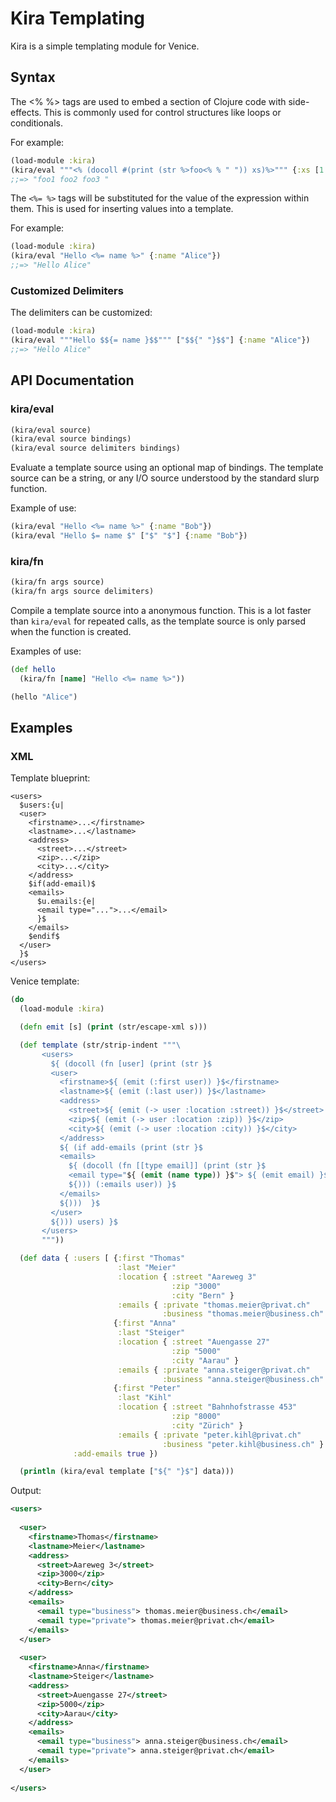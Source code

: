 # Kira Templating

Kira is a simple templating module for Venice.


## Syntax

The <% %> tags are used to embed a section of Clojure code with side-effects. This is commonly used for control structures like loops or conditionals.

For example:

```clojure
(load-module :kira)
(kira/eval """<% (docoll #(print (str %>foo<% % " ")) xs)%>""" {:xs [1 2 3]})
;;=> "foo1 foo2 foo3 "
```

The `<%= %>` tags will be substituted for the value of the expression within them. This is used for inserting values into a template.

For example:

```clojure
(load-module :kira)
(kira/eval "Hello <%= name %>" {:name "Alice"})
;;=> "Hello Alice"
```

### Customized Delimiters

The delimiters can be customized:

```clojure
(load-module :kira)
(kira/eval """Hello $${= name }$$""" ["$${" "}$$"] {:name "Alice"})
;;=> "Hello Alice"
```

## API Documentation

### kira/eval

```clojure
(kira/eval source)
(kira/eval source bindings)
(kira/eval source delimiters bindings)
```

Evaluate a template source using an optional map of bindings. The template source can be a string, or any I/O source understood by the standard slurp function.

Example of use:

```clojure
(kira/eval "Hello <%= name %>" {:name "Bob"})
(kira/eval "Hello $= name $" ["$" "$"] {:name "Bob"})
```

### kira/fn

```clojure
(kira/fn args source)
(kira/fn args source delimiters)
```

Compile a template source into a anonymous function. This is a lot faster than `kira/eval` for repeated calls, as the template source is only parsed when the function is created.

Examples of use:

```clojure
(def hello
  (kira/fn [name] "Hello <%= name %>"))

(hello "Alice")
```

## Examples

### XML

Template blueprint:

```text
<users>   
  $users:{u|
  <user>
    <firstname>...</firstname>
    <lastname>...</lastname>
    <address>
      <street>...</street>
      <zip>...</zip>
      <city>...</city>
    </address>
    $if(add-email)$
    <emails>
      $u.emails:{e|
      <email type="...">...</email>
      }$
    </emails>
    $endif$
  </user>
  }$
</users>
```

Venice template:

```clojure
(do
  (load-module :kira)

  (defn emit [s] (print (str/escape-xml s)))

  (def template (str/strip-indent """\
       <users>
         ${ (docoll (fn [user] (print (str }$
         <user>
           <firstname>${ (emit (:first user)) }$</firstname>
           <lastname>${ (emit (:last user)) }$</lastname>
           <address>
             <street>${ (emit (-> user :location :street)) }$</street>
             <zip>${ (emit (-> user :location :zip)) }$</zip>
             <city>${ (emit (-> user :location :city)) }$</city>
           </address>
           ${ (if add-emails (print (str }$
           <emails>
             ${ (docoll (fn [[type email]] (print (str }$
             <email type="${ (emit (name type)) }$"> ${ (emit email) }$</email>
             ${))) (:emails user)) }$
           </emails>
           ${)))  }$
         </user>
         ${))) users) }$
       </users>
       """))

  (def data { :users [ {:first "Thomas"
                        :last "Meier"
                        :location { :street "Aareweg 3"
                                    :zip "3000"
                                    :city "Bern" }
                        :emails { :private "thomas.meier@privat.ch"
                                  :business "thomas.meier@business.ch" } }
                       {:first "Anna"
                        :last "Steiger"
                        :location { :street "Auengasse 27"
                                    :zip "5000"
                                    :city "Aarau" }
                        :emails { :private "anna.steiger@privat.ch"
                                  :business "anna.steiger@business.ch" } }
                       {:first "Peter"
                        :last "Kihl"
                        :location { :street "Bahnhofstrasse 453"
                                    :zip "8000"
                                    :city "Zürich" }
                        :emails { :private "peter.kihl@privat.ch"
                                  :business "peter.kihl@business.ch" } }]
              :add-emails true })

  (println (kira/eval template ["${" "}$"] data)))
```

Output:

```xml
<users>
  
  <user>
    <firstname>Thomas</firstname>
    <lastname>Meier</lastname>
    <address>
      <street>Aareweg 3</street>
      <zip>3000</zip>
      <city>Bern</city>
    </address>
    <emails>
      <email type="business"> thomas.meier@business.ch</email>
      <email type="private"> thomas.meier@privat.ch</email>
    </emails>
  </user>
  
  <user>
    <firstname>Anna</firstname>
    <lastname>Steiger</lastname>
    <address>
      <street>Auengasse 27</street>
      <zip>5000</zip>
      <city>Aarau</city>
    </address>
    <emails>
      <email type="business"> anna.steiger@business.ch</email>
      <email type="private"> anna.steiger@privat.ch</email>
    </emails>
  </user>
  
</users>

```